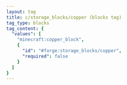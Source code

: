 ```yaml
---
layout: tag
title: c/storage_blocks/copper (blocks tag)
tag_type: blocks
tag_content: {
  "values": [
    "minecraft:copper_block",
    {
      "id": "#forge:storage_blocks/copper",
      "required": false
    }
  ]
}
---
```

